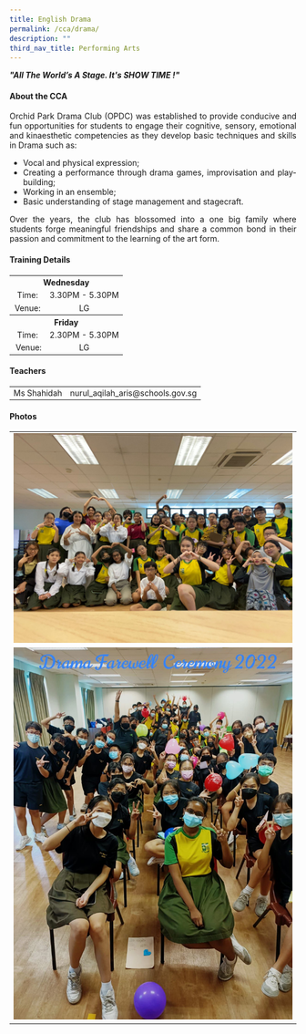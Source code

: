 ```yaml
---
title: English Drama
permalink: /cca/drama/
description: ""
third_nav_title: Performing Arts
---
```

<div align="justify">

<p><strong><em>"All The World&rsquo;s A Stage. It's SHOW TIME !"</em></strong></p>
<h4>About the CCA</h4>
<p>Orchid Park Drama Club (OPDC) was established to provide conducive and fun opportunities for students to engage their cognitive, sensory, emotional and kinaesthetic competencies as they develop basic techniques and skills in Drama such as:</p>
<ul>
<li>Vocal and physical expression;</li>
<li>Creating a performance through drama games, improvisation and play-building;</li>
<li>Working in an ensemble;</li>
<li>Basic understanding of stage management and stagecraft.</li>
</ul>
<p>Over the years, the club has blossomed into a one big family where students forge meaningful friendships and share a common bond in their passion and commitment to the learning of the art form.</p>
<h4>Training Details</h4>
<table>
<tbody>
<tr>
<th style="text-align: center;" colspan="2">Wednesday</th>
</tr>
<tr>
<td style="text-align: center;">Time:</td>
<td style="text-align: center;">3.30PM - 5.30PM</td>
</tr>
<tr>
<td style="text-align: center;">Venue:</td>
<td style="text-align: center;">LG</td>
</tr>
<tr>
<th style="text-align: center;" colspan="2">Friday</th>
</tr>
<tr>
<td style="text-align: center;">Time:</td>
<td style="text-align: center;">2.30PM - 5.30PM</td>
</tr>
<tr>
<td style="text-align: center;">&nbsp;Venue:</td>
<td style="text-align: center;">LG</td>
</tr>
</tbody>
</table>
<h4>Teachers</h4>
<table>
<tbody>
<tr>
<td>Ms Shahidah</td>
<td>nurul_aqilah_aris@schools.gov.sg</td>
</tr>
</tbody>
</table>
	<h4>Photos</h4>
	<table><tr><td><img src="/images/CCA/Drama/drama3.jpeg"></td>
		<tr><td><img src="/images/CCA/Drama/drama2.jpeg"></td></tr>
</div>